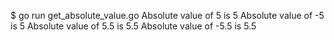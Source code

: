 $ go run get_absolute_value.go
Absolute value of  5 is  5
Absolute value of -5 is  5
Absolute value of  5.5 is  5.5
Absolute value of -5.5 is  5.5
